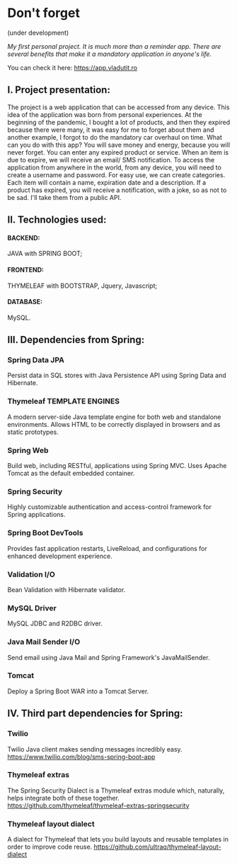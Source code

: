 # Don't forget
(under development)

_My first personal project. It is much more than a reminder app. 
There are several benefits that make it a mandatory application in anyone's life._

You can check it here: https://app.vladutit.ro


## **I. Project presentation:**

The project is a web application that can be accessed from any device. 
This idea of the application was born from personal experiences. 
At the beginning of the pandemic, I bought a lot of products, and then they expired because there were many, 
it was easy for me to forget about them and another example, I forgot to do the mandatory car overhaul on time.
What can you do with this app? You will save money and energy, because you will never forget. 
You can enter any expired product or service. 
When an item is due to expire, we will receive an email/ SMS notification. 
To access the application from anywhere in the world, from any device, you will need to create a username and password. 
For easy use, we can create categories. Each item will contain a name, expiration date and a description. 
If a product has expired, you will receive a notification, with a joke, so as not to be sad. 
I'll take them from a public API.

## **II. Technologies used:**

#### BACKEND:
JAVA with SPRING BOOT;

#### FRONTEND:
THYMELEAF with BOOTSTRAP, Jquery, Javascript;

#### DATABASE:
MySQL.

## **III. Dependencies from Spring:**

### Spring Data JPA
Persist data in SQL stores with Java Persistence API using Spring Data and Hibernate.
### Thymeleaf TEMPLATE ENGINES
A modern server-side Java template engine for both web and standalone environments. 
Allows HTML to be correctly displayed in browsers and as static prototypes.
### Spring Web
Build web, including RESTful, applications using Spring MVC. Uses Apache Tomcat as the default embedded container.
### Spring Security
Highly customizable authentication and access-control framework for Spring applications.
### Spring Boot DevTools
Provides fast application restarts, LiveReload, and configurations for enhanced development experience.
### Validation I/O
Bean Validation with Hibernate validator.
### MySQL Driver
MySQL JDBC and R2DBC driver.
### Java Mail Sender I/O
Send email using Java Mail and Spring Framework's JavaMailSender.
### Tomcat
Deploy a Spring Boot WAR into a Tomcat Server.

## **IV. Third part dependencies for Spring:**

### Twilio
Twilio Java client makes sending messages incredibly easy.
https://www.twilio.com/blog/sms-spring-boot-app
### Thymeleaf extras
The Spring Security Dialect is a Thymeleaf extras module which, naturally, helps integrate both of these together.
https://github.com/thymeleaf/thymeleaf-extras-springsecurity
### Thymeleaf layout dialect
A dialect for Thymeleaf that lets you build layouts and reusable templates in order to improve code reuse.
https://github.com/ultraq/thymeleaf-layout-dialect
